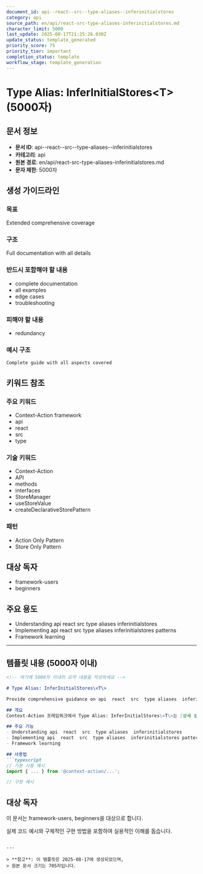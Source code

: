 ```yaml
---
document_id: api--react--src--type-aliases--inferinitialstores
category: api
source_path: en/api/react-src-type-aliases-inferinitialstores.md
character_limit: 5000
last_update: 2025-08-17T21:25:26.030Z
update_status: template_generated
priority_score: 75
priority_tier: important
completion_status: template
workflow_stage: template_generation
---
```


# Type Alias: InferInitialStores\<T\> (5000자)

## 문서 정보
- **문서 ID**: api--react--src--type-aliases--inferinitialstores
- **카테고리**: api
- **원본 경로**: en/api/react-src-type-aliases-inferinitialstores.md
- **문자 제한**: 5000자

## 생성 가이드라인

### 목표
Extended comprehensive coverage

### 구조
Full documentation with all details

### 반드시 포함해야 할 내용
- complete documentation
- all examples
- edge cases
- troubleshooting

### 피해야 할 내용  
- redundancy

### 예시 구조
```
Complete guide with all aspects covered
```

## 키워드 참조

### 주요 키워드
- Context-Action framework
- api
- react
- src
- type

### 기술 키워드
- Context-Action
- API
- methods
- interfaces
- StoreManager
- useStoreValue
- createDeclarativeStorePattern

### 패턴
- Action Only Pattern
- Store Only Pattern

## 대상 독자
- framework-users
- beginners

## 주요 용도
- Understanding api  react  src  type aliases  inferinitialstores
- Implementing api  react  src  type aliases  inferinitialstores patterns
- Framework learning

---

## 템플릿 내용 (5000자 이내)

```markdown
<!-- 여기에 5000자 이내의 요약 내용을 작성하세요 -->

# Type Alias: InferInitialStores\<T\>

Provide comprehensive guidance on api  react  src  type aliases  inferinitialstores

## 개요
Context-Action 프레임워크에서 Type Alias: InferInitialStores\<T\>는 [상세 설명]의 역할을 담당합니다.

## 주요 기능
- Understanding api  react  src  type aliases  inferinitialstores
- Implementing api  react  src  type aliases  inferinitialstores patterns
- Framework learning

## 사용법
```typescript
// 기본 사용 예시
import { ... } from '@context-action/...';

// 구현 예시
```

## 대상 독자
이 문서는 framework-users, beginners을 대상으로 합니다.

실제 코드 예시와 구체적인 구현 방법을 포함하여 실용적인 이해를 돕습니다.
```

---

> **참고**: 이 템플릿은 2025-08-17에 생성되었으며, 
> 원본 문서 크기는 705자입니다.
